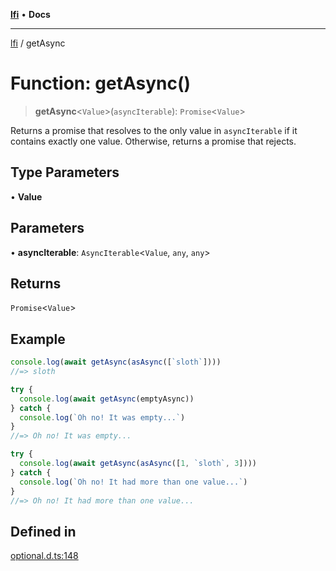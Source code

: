 [**lfi**](../readme.md) • **Docs**

***

[lfi](../globals.md) / getAsync

# Function: getAsync()

> **getAsync**\<`Value`\>(`asyncIterable`): `Promise`\<`Value`\>

Returns a promise that resolves to the only value in `asyncIterable` if it
contains exactly one value. Otherwise, returns a promise that rejects.

## Type Parameters

• **Value**

## Parameters

• **asyncIterable**: `AsyncIterable`\<`Value`, `any`, `any`\>

## Returns

`Promise`\<`Value`\>

## Example

```js
console.log(await getAsync(asAsync([`sloth`])))
//=> sloth

try {
  console.log(await getAsync(emptyAsync))
} catch {
  console.log(`Oh no! It was empty...`)
}
//=> Oh no! It was empty...

try {
  console.log(await getAsync(asAsync([1, `sloth`, 3])))
} catch {
  console.log(`Oh no! It had more than one value...`)
}
//=> Oh no! It had more than one value...
```

## Defined in

[optional.d.ts:148](https://github.com/TomerAberbach/lfi/blob/fd6e1ff9d7b7d249090f89ead6d0a30e26aba2e4/src/operations/optional.d.ts#L148)
